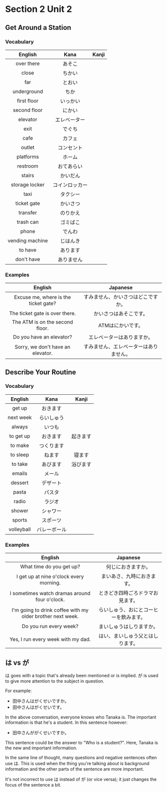 # Section 2 Unit 2
## Get Around a Station
### Vocabulary
| English | Kana | Kanji |
|:-------:|:----:|:-----:|
| over there | あそこ | |
| close | ちかい | |
| far | とおい | |
| underground | ちか | |
| first floor | いっかい | |
| second floor | にかい | |
| elevator | エレベーター | |
| exit | でぐち | |
| cafe | カフェ | |
| outlet | コンセント | |
| platforms | ホーム | |
| restroom | おてあらい | |
| stairs | かいだん | |
| storage locker | コインロッカー | |
| taxi | タクシー | |
| ticket gate | かいさつ | |
| transfer | のりかえ | |
| trash can | ゴミばこ | |
| phone | でんわ | |
| vending machine | じはんき | |
| to have | あります | |
| don't have | ありません | |

### Examples
| English | Japanese |
|:-------:|:--------:|
| Excuse me, where is the ticket gate? | すみません、かいさつはどこですか。 |
| The ticket gate is over there. | かいさつはあそこです。 |
| The ATM is on the second floor. | ATMはにかいです。 |
| Do you have an elevator? | エレベーターはありますか。 |
| Sorry, we don't have an elevator. | すみません、エレベーターはありません。 |

## Describe Your Routine
### Vocabulary
| English | Kana | Kanji |
|:-------:|:----:|:-----:|
| get up | おきます | |
| next week | らいしゅう | |
| always | いつも | |
| to get up | おきます | 起きます |
| to make | つくります | |
| to sleep | ねます | 寝ます |
| to take | あびます | 浴びます |
| emails | メール | |
| dessert | デザート | |
| pasta | パスタ | |
| radio | ラジオ | |
| shower | シャワー | |
| sports | スポーツ | |
| volleyball | バレーボール | |

### Examples
| English | Japanese |
|:-------:|:--------:|
| What time do you get up? | 何じにおきますか。 |
| I get up at nine o'clock every morning. | まいあさ、九時におきます。 |
| I sometimes watch dramas around four o'clock. | ときどき四時ごろドラマお見ます。 |
| I'm going to drink coffee with my older brother next week. | らいしゅう、おにとコーヒーを飲みます。 |
| Do you run every week? | まいしゅうはしりますか。 |
| Yes, I run every week with my dad. | はい、まいしゅう父とはしります。 |

## は vs が
は goes with a topic that's already been mentioned or is implied. が is used to
give more attention to the subject in question.

For example:

* 田中さんはがくせいですか。
* 田中さんはがくせいです。

In the above conversation, everyone knows who Tanaka is. The important
information is that he's a student. In this sentence however:

* 田中さんががくせいですか。

This sentence could be the answer to "Who is a student?". Here, Tanaka is the
new and important information.

In the same line of thought, many questions and negative sentences often use
は. This is used when the thing you're talking about is background information
and the other parts of the sentence are more important.

It's not incorrect to use は instead of が (or vice versa); it just changes the
focus of the sentence a bit.
